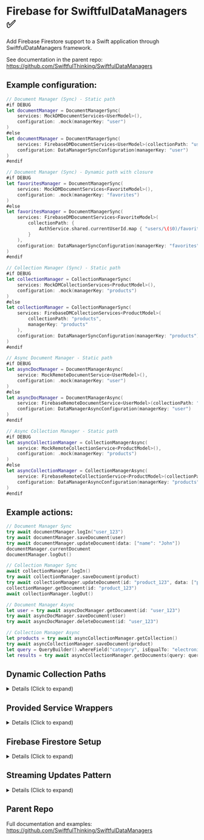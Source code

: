 # Firebase for SwiftfulDataManagers ✅

Add Firebase Firestore support to a Swift application through SwiftfulDataManagers framework.

See documentation in the parent repo: https://github.com/SwiftfulThinking/SwiftfulDataManagers

## Example configuration:

```swift
// Document Manager (Sync) - Static path
#if DEBUG
let documentManager = DocumentManagerSync(
    services: MockDMDocumentServices<UserModel>(),
    configuration: .mock(managerKey: "user")
)
#else
let documentManager = DocumentManagerSync(
    services: FirebaseDMDocumentServices<UserModel>(collectionPath: "users"),
    configuration: DataManagerSyncConfiguration(managerKey: "user")
)
#endif

// Document Manager (Sync) - Dynamic path with closure
#if DEBUG
let favoritesManager = DocumentManagerSync(
    services: MockDMDocumentServices<FavoriteModel>(),
    configuration: .mock(managerKey: "favorites")
)
#else
let favoritesManager = DocumentManagerSync(
    services: FirebaseDMDocumentServices<FavoriteModel>(
        collectionPath: {
            AuthService.shared.currentUserId.map { "users/\($0)/favorites" }
        }
    ),
    configuration: DataManagerSyncConfiguration(managerKey: "favorites")
)
#endif

// Collection Manager (Sync) - Static path
#if DEBUG
let collectionManager = CollectionManagerSync(
    services: MockDMCollectionServices<ProductModel>(),
    configuration: .mock(managerKey: "products")
)
#else
let collectionManager = CollectionManagerSync(
    services: FirebaseDMCollectionServices<ProductModel>(
        collectionPath: "products",
        managerKey: "products"
    ),
    configuration: DataManagerSyncConfiguration(managerKey: "products")
)
#endif

// Async Document Manager - Static path
#if DEBUG
let asyncDocManager = DocumentManagerAsync(
    service: MockRemoteDocumentService<UserModel>(),
    configuration: .mock(managerKey: "user")
)
#else
let asyncDocManager = DocumentManagerAsync(
    service: FirebaseRemoteDocumentService<UserModel>(collectionPath: "users"),
    configuration: DataManagerAsyncConfiguration(managerKey: "user")
)
#endif

// Async Collection Manager - Static path
#if DEBUG
let asyncCollectionManager = CollectionManagerAsync(
    service: MockRemoteCollectionService<ProductModel>(),
    configuration: .mock(managerKey: "products")
)
#else
let asyncCollectionManager = CollectionManagerAsync(
    service: FirebaseRemoteCollectionService<ProductModel>(collectionPath: "products"),
    configuration: DataManagerAsyncConfiguration(managerKey: "products")
)
#endif
```

## Example actions:

```swift
// Document Manager Sync
try await documentManager.logIn("user_123")
try await documentManager.saveDocument(user)
try await documentManager.updateDocument(data: ["name": "John"])
documentManager.currentDocument
documentManager.logOut()

// Collection Manager Sync
await collectionManager.logIn()
try await collectionManager.saveDocument(product)
try await collectionManager.updateDocument(id: "product_123", data: ["price": 99.99])
collectionManager.getDocument(id: "product_123")
await collectionManager.logOut()

// Document Manager Async
let user = try await asyncDocManager.getDocument(id: "user_123")
try await asyncDocManager.saveDocument(user)
try await asyncDocManager.deleteDocument(id: "user_123")

// Collection Manager Async
let products = try await asyncCollectionManager.getCollection()
try await asyncCollectionManager.saveDocument(product)
let query = QueryBuilder().whereField("category", isEqualTo: "electronics")
let results = try await asyncCollectionManager.getDocuments(query: query)
```

## Dynamic Collection Paths

<details>
<summary> Details (Click to expand) </summary>
<br>

Firebase services support dynamic collection paths for nested documents:

### Static Path (String)
```swift
// Static collection path
let service = FirebaseRemoteDocumentService<UserModel>(
    collectionPath: "users"
)
// Creates: users/{userId}
```

### Dynamic Path with String Interpolation
```swift
// Dynamic nested path - requires userId at initialization
let userId = "user123"
let service = FirebaseRemoteDocumentService<FavoriteModel>(
    collectionPath: "users/\(userId)/favorites"
)
// Creates: users/{userId}/favorites/{favoriteId}

// Multiple nesting levels
let service = FirebaseRemoteCollectionService<CommentModel>(
    collectionPath: "posts/\(postId)/comments/\(commentId)/replies"
)
// Creates: posts/{postId}/comments/{commentId}/replies/{replyId}
```

### Dynamic Path with Closure (returns String?)
```swift
// Dynamic path closure - resolves at runtime
let favoritesManager = DocumentManagerAsync(
    service: FirebaseRemoteDocumentService<FavoriteModel>(
        collectionPath: {
            AuthService.shared.currentUserId.map { "users/\($0)/favorites" }
        }
    ),
    configuration: DataManagerAsyncConfiguration(managerKey: "favorites")
)
// Returns nil when user is not logged in
// Throws FirebaseServiceError.collectionPathNotAvailable when operations are attempted before login

// Using with optional chaining
@Observable
class AuthService {
    var currentUserId: String?
}

// Manager can be created before userId is available
let manager = DocumentManagerAsync(
    service: FirebaseRemoteDocumentService<FavoriteModel>(
        collectionPath: {
            guard let userId = AuthService.shared.currentUserId else {
                return nil
            }
            return "users/\(userId)/favorites"
        }
    ),
    configuration: DataManagerAsyncConfiguration(managerKey: "favorites")
)
// Operations will throw error until user logs in and userId is set
```

**Use cases:**
- User-specific subcollections (e.g., favorites, settings)
- Hierarchical data structures (e.g., comments on posts)
- Scoped collections per entity
- Manager initialization before authentication

**Error handling:**
When using closures that return `String?`, operations will throw `FirebaseServiceError.collectionPathNotAvailable` if the path is nil.

</details>

## Provided Service Wrappers

<details>
<summary> Details (Click to expand) </summary>
<br>

The package provides pre-built service wrappers that combine Firebase remote storage with local persistence:

### FirebaseDMDocumentServices
Combines `FirebaseRemoteDocumentService` with `FileManagerDocumentPersistence` for sync document managers.

```swift
// Static path
let services = FirebaseDMDocumentServices<UserModel>(
    collectionPath: "users"
)

// Dynamic path with closure
let services = FirebaseDMDocumentServices<FavoriteModel>(
    collectionPath: {
        AuthService.shared.currentUserId.map { "users/\($0)/favorites" }
    }
)
```

### FirebaseDMCollectionServices
Combines `FirebaseRemoteCollectionService` with `SwiftDataCollectionPersistence` for sync collection managers.

```swift
// Static path
let services = FirebaseDMCollectionServices<ProductModel>(
    collectionPath: "products",
    managerKey: "products"
)

// Dynamic path with closure
let services = FirebaseDMCollectionServices<FavoriteModel>(
    collectionPath: {
        AuthService.shared.currentUserId.map { "users/\($0)/favorites" }
    },
    managerKey: "favorites"
)
```

**Note:** For async managers (`DocumentManagerAsync`, `CollectionManagerAsync`), use the remote services directly:
- `FirebaseRemoteDocumentService`
- `FirebaseRemoteCollectionService`

</details>

## Firebase Firestore Setup

<details>
<summary> Details (Click to expand) </summary>
<br>

Firebase docs: https://firebase.google.com/docs/firestore

### 1. Enable Firestore in Firebase console
* Firebase Console -> Build -> Firestore Database -> Create Database

### 2. Set Security Rules
```javascript
rules_version = '2';
service cloud.firestore {
  match /databases/{database}/documents {
    // Allow authenticated users to read/write their own documents
    match /users/{userId} {
      allow read, write: if request.auth != null && request.auth.uid == userId;
    }

    // Allow authenticated users to read all products, write if admin
    match /products/{document=**} {
      allow read: if request.auth != null;
      allow write: if request.auth != null && request.auth.token.admin == true;
    }

    // Add more rules as needed
  }
}
```

### 3. Add Firebase SDK to your project
```swift
dependencies: [
    .package(url: "https://github.com/firebase/firebase-ios-sdk", from: "10.0.0"),
    .package(url: "https://github.com/SwiftfulThinking/SwiftfulDataManagersFirebase.git", branch: "main")
]
```

### 4. Initialize Firebase in your app
```swift
import Firebase

// In App init or AppDelegate
FirebaseApp.configure()
```

</details>

## Streaming Updates Pattern

<details>
<summary> Details (Click to expand) </summary>
<br>

### Document Streaming
FirebaseRemoteDocumentService provides real-time document updates:
```swift
func streamDocument(id: String) -> AsyncThrowingStream<T?, Error>
```

### Collection Streaming
FirebaseRemoteCollectionService follows the hybrid pattern:
```swift
// 1. Bulk load all documents first
let collection = try await service.getCollection()

// 2. Stream individual updates/deletions
func streamCollectionUpdates() -> (
    updates: AsyncThrowingStream<T, Error>,
    deletions: AsyncThrowingStream<String, Error>
)
```

This pattern:
- Prevents unnecessary full collection re-fetches
- Efficiently handles individual document changes
- Maintains consistency with SwiftfulGamification's ProgressManager

</details>

## Parent Repo

Full documentation and examples: https://github.com/SwiftfulThinking/SwiftfulDataManagers